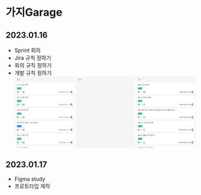 # 가지Garage

## 2023.01.16

- Sprint 회의
- Jira 규칙 정하기
- 회의 규칙 정하기
- 개발 규칙 정하기
  ![jira](./img/jira_20230116.png)

## 2023.01.17

- Figma study
- 프로토타입 제작
